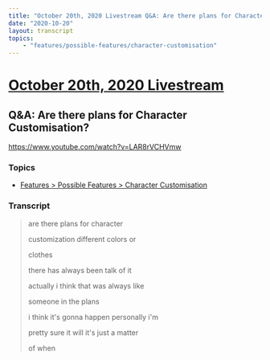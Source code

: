 ```yaml
---
title: "October 20th, 2020 Livestream Q&A: Are there plans for Character Customisation?"
date: "2020-10-20"
layout: transcript
topics:
    - "features/possible-features/character-customisation"
---
```

# [October 20th, 2020 Livestream](../2020-10-20.md)
## Q&A: Are there plans for Character Customisation?
https://www.youtube.com/watch?v=LAR8rVCHVmw

### Topics
* [Features > Possible Features > Character Customisation](../topics/features/possible-features/character-customisation.md)

### Transcript

> are there plans for character
> 
> customization different colors or
> 
> clothes
> 
> there has always been talk of it
> 
> actually i think that was always like
> 
> someone in the plans
> 
> i think it's gonna happen personally i'm
> 
> pretty sure it will it's just a matter
> 
> of when
> 
